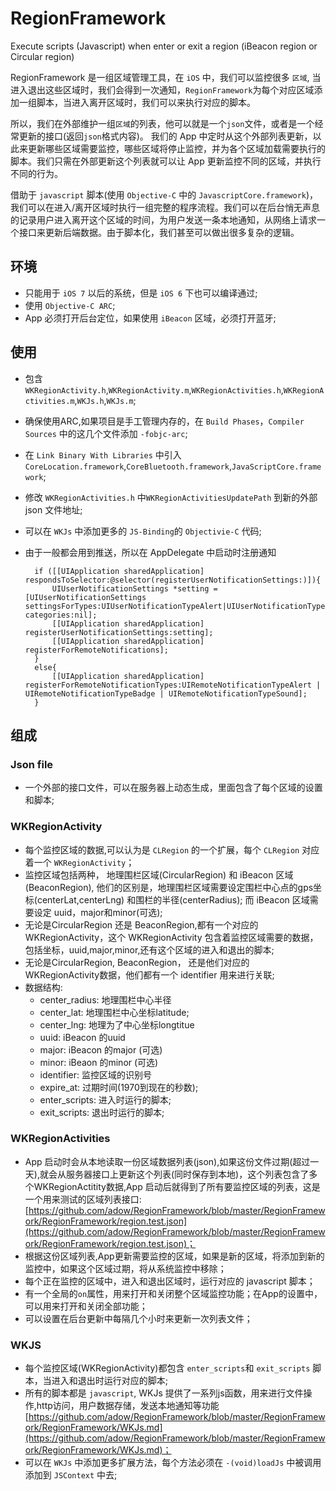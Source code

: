 RegionFramework
===============

Execute scripts (Javascript) when enter or exit a region (iBeacon region or Circular region)

RegionFramework 是一组区域管理工具，在 `iOS` 中，我们可以监控很多 `区域`, 当进入退出这些区域时，我们会得到一次通知，`RegionFramework`为每个对应区域添加一组脚本，当进入离开区域时，我们可以来执行对应的脚本。

所以，我们在外部维护一组`区域`的列表，他可以就是一个`json`文件，或者是一个经常更新的接口(返回`json`格式内容)。 我们的 App 中定时从这个外部列表更新，以此来更新哪些区域需要监控，哪些区域将停止监控，并为各个区域加载需要执行的脚本。我们只需在外部更新这个列表就可以让 App 更新监控不同的区域，并执行不同的行为。

借助于 `javascript` 脚本(使用 `Objective-C` 中的 `JavascriptCore.framework`)，我们可以在进入/离开区域时执行一组完整的程序流程。我们可以在后台悄无声息的记录用户进入离开这个区域的时间，为用户发送一条本地通知，从网络上请求一个接口来更新后端数据。由于脚本化，我们甚至可以做出很多复杂的逻辑。

## 环境 

* 只能用于 `iOS 7` 以后的系统，但是 `iOS 6` 下也可以编译通过;
* 使用 `Objective-C ARC`;
* App 必须打开后台定位，如果使用 `iBeacon` 区域，必须打开蓝牙;

## 使用

* 包含 `WKRegionActivity.h`,`WKRegionActivity.m`,`WKRegionActivities.h`,`WKRegionActivities.m`,`WKJs.h`,`WKJs.m`;
* 确保使用ARC,如果项目是手工管理内存的，在 `Build Phases`，`Compiler Sources` 中的这几个文件添加 `-fobjc-arc`;
* 在 `Link Binary With Libraries` 中引入 `CoreLocation.framework`,`CoreBluetooth.framework`,`JavaScriptCore.framework`;
* 修改 `WKRegionActivities.h` 中`WKRegionActivitiesUpdatePath` 到新的外部json 文件地址;
* 可以在 `WKJs` 中添加更多的 `JS-Binding`的 `Objectivie-C` 代码;
* 由于一般都会用到推送，所以在 AppDelegate 中启动时注册通知

		if ([[UIApplication sharedApplication] respondsToSelector:@selector(registerUserNotificationSettings:)]){
	        UIUserNotificationSettings *setting = [UIUserNotificationSettings settingsForTypes:UIUserNotificationTypeAlert|UIUserNotificationTypeBadge|UIUserNotificationTypeSound categories:nil];
	        [[UIApplication sharedApplication] registerUserNotificationSettings:setting];
	        [[UIApplication sharedApplication] registerForRemoteNotifications];
	    }
	    else{
	        [[UIApplication sharedApplication] registerForRemoteNotificationTypes:UIRemoteNotificationTypeAlert | UIRemoteNotificationTypeBadge | UIRemoteNotificationTypeSound];
	    }

	    
## 组成

### Json file

* 一个外部的接口文件，可以在服务器上动态生成，里面包含了每个区域的设置和脚本;

### WKRegionActivity

* 每个监控区域的数据,可以认为是 `CLRegion` 的一个扩展，每个 `CLRegion` 对应着一个 `WKRegionActivity`；
* 监控区域包括两种， 地理围栏区域(CircularRegion) 和 iBeacon 区域 (BeaconRegion), 他们的区别是，地理围栏区域需要设定围栏中心点的gps坐标(centerLat,centerLng) 和围栏的半径(centerRadius); 而 iBeacon 区域需要设定 uuid，major和minor(可选);
* 无论是CircularRegion 还是 BeaconRegion,都有一个对应的 WKRegionActivity，这个 WKRegionActivity 包含着监控区域需要的数据，包括坐标，uuid,major,minor,还有这个区域的进入和退出的脚本;
* 无论是CircularRegion, BeaconRegion， 还是他们对应的 WKRegionActivity数据，他们都有一个 identifier 用来进行关联;
* 数据结构:
 	* center_radius: 地理围栏中心半径
 	* center_lat: 地理围栏中心坐标latitude;
 	* center_lng: 地理为了中心坐标longtitue
 	* uuid: iBeacon 的uuid
 	* major: iBeacon 的major (可选)
	* minor: iBeaon 的minor (可选)
	* identifier: 监控区域的识别号
	* expire_at: 过期时间(1970到现在的秒数);
	* enter_scripts: 进入时运行的脚本;
	* exit_scripts: 退出时运行的脚本;

### WKRegionActivities

* App 启动时会从本地读取一份区域数据列表(json),如果这份文件过期(超过一天),就会从服务器接口上更新这个列表(同时保存到本地)，这个列表包含了多个WKRegionActitity数据,App 启动后就得到了所有要监控区域的列表，这是一个用来测试的区域列表接口: [https://github.com/adow/RegionFramework/blob/master/RegionFramework/RegionFramework/region.test.json](https://github.com/adow/RegionFramework/blob/master/RegionFramework/RegionFramework/region.test.json)；
* 根据这份区域列表,App更新需要监控的区域，如果是新的区域，将添加到新的监控中，如果这个区域过期，将从系统监控中移除；
* 每个正在监控的区域中，进入和退出区域时，运行对应的 javascript 脚本；
* 有一个全局的`on`属性，用来打开和关闭整个区域监控功能；在App的设置中，可以用来打开和关闭全部功能；
* 可以设置在后台更新中每隔几个小时来更新一次列表文件；

### WKJS

* 每个监控区域(WKRegionActivity)都包含 `enter_scripts`和 `exit_scripts` 脚本，当进入和退出时运行对应的脚本;
* 所有的脚本都是 `javascript`, WKJs 提供了一系列js函数，用来进行文件操作,http访问，用户数据存储，发送本地通知等功能 [https://github.com/adow/RegionFramework/blob/master/RegionFramework/RegionFramework/WKJs.md](https://github.com/adow/RegionFramework/blob/master/RegionFramework/RegionFramework/WKJs.md)；
* 可以在 `WKJs` 中添加更多扩展方法，每个方法必须在 `-(void)loadJs` 中被调用添加到 `JSContext` 中去;
